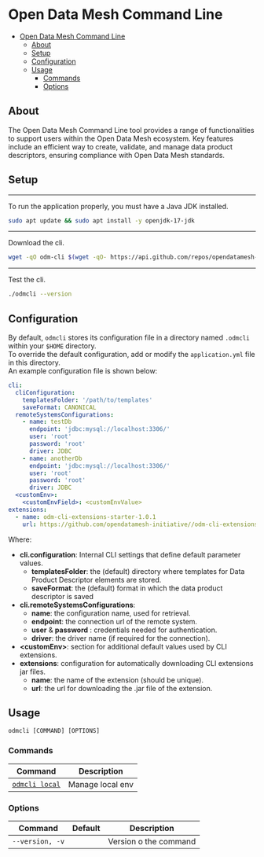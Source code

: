# Open Data Mesh Command Line

<!-- TOC -->
* [Open Data Mesh Command Line](#open-data-mesh-command-line)
  * [About](#about)
  * [Setup](#setup)
  * [Configuration](#configuration)
  * [Usage](#usage)
    * [Commands](#commands)
    * [Options](#options)
<!-- TOC -->

## About

The Open Data Mesh Command Line tool provides a range of functionalities to support users within the Open Data Mesh
ecosystem. Key features include an efficient way to create, validate, and manage data product descriptors, ensuring
compliance with Open Data Mesh standards.

## Setup

---
To run the application properly, you must have a Java JDK installed.

  ```sh
  sudo apt update && sudo apt install -y openjdk-17-jdk
  ```

---

Download the cli.

```bash
wget -qO odm-cli $(wget -qO- https://api.github.com/repos/opendatamesh-initiative/odm-cli/releases/latest | grep -Eo '"browser_download_url": *"[^"]+"' | grep odm-cli | sed -E 's/.*"([^"]+)".*/\1/' | head -n1) && chmod +x odm-cli
```

---
Test the cli.

```bash
./odmcli --version
```

## Configuration

By default, `odmcli` stores its configuration file in a directory named `.odmcli` within your `$HOME` directory.  
To override the default configuration, add or modify the `application.yml` file in this directory.  
An example configuration file is shown below:

```yaml
cli:
  cliConfiguration:
    templatesFolder: '/path/to/templates'
    saveFormat: CANONICAL
  remoteSystemsConfigurations:
    - name: testDb
      endpoint: 'jdbc:mysql://localhost:3306/'
      user: 'root'
      password: 'root'
      driver: JDBC
    - name: anotherDb
      endpoint: 'jdbc:mysql://localhost:3306/'
      user: 'root'
      password: 'root'
      driver: JDBC
  <customEnv>:
    <customEnvField>: <customEnvValue>
extensions:
  - name: odm-cli-extensions-starter-1.0.1
    url: https://github.com/opendatamesh-initiative//odm-cli-extensions-starter/releases/download/v1.0.1/odm-cli-extensions-starter-1.0.1.jar
```

Where:

- **cli.configuration**: Internal CLI settings that define default parameter values.
    - **templatesFolder**: the (default) directory where templates for Data Product Descriptor elements are stored.
    - **saveFormat**: the (default) format in which the data product descriptor is saved
- **cli.remoteSystemsConfigurations**:
    - **name**: the configuration name, used for retrieval.
    - **endpoint**: the connection url of the remote system.
    - **user** & **password** : credentials needed for authentication.
    - **driver**: the driver name (if required for the connection).
- **\<customEnv>**: section for additional default values used by CLI extensions.
- **extensions**: configuration for automatically downloading CLI extensions jar files.
    - **name**: the name of the extension (should be unique).
    - **url**: the url for downloading the .jar file of the extension.

## Usage

`odmcli [COMMAND] [OPTIONS]`

### Commands

| Command                             | Description      |
|-------------------------------------|------------------|
| [`odmcli local`](docs/cmd-local.md) | Manage local env |

### Options

| Command         | Default | Description           |
|-----------------|---------|-----------------------|
| `--version, -v` |         | Version o the command |
